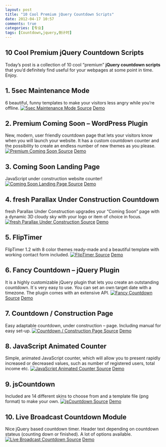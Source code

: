 ```yaml
---
layout: post
title: "10 Cool Premium jQuery Countdown Scripts"
date: 2012-04-17 10:57
comments: true
categories: [专业]
tags: [Countdown,jquery,倒计时]
---
```

## 10 Cool Premium jQuery Countdown Scripts
Today’s post is a collection of 10 cool “premium” <strong>jQuery countdown scripts</strong> that you’d definitely find useful for your webpages at some point in time. Enjoy.
<h2>1. 5sec Maintenance Mode</h2>
6 beautiful, funny templates to make your visitors less angry while you’re offline.

<a href="http://codecanyon.net/item/5sec-maintenance-mode/217881?ref=lvraa" rel="nofollow" target="_blank">
<img src="http://www.jquery4u.com/wp-content/uploads/2012/04/5sec-Maintenance-Mode.jpg" alt="5sec Maintenance Mode" />
</a>
<a href="http://codecanyon.net/item/5sec-maintenance-mode/217881?ref=lvraa" rel="nofollow" target="_blank">Source</a>
<a href="http://codecanyon.net/item/5sec-maintenance-mode/full_screen_preview/217881" rel="nofollow" target="_blank">Demo</a>
<h2>2. Premium Coming Soon – WordPress Plugin</h2>
New, modern, user friendly countdown page that lets your visitors know when you will launch your website. It has a custom countdown counter and the possibility to create an endless number of new themes as you please.

<a href="http://codecanyon.net/item/premium-coming-soon-wordpress-plugin/273445?ref=lvraa" rel="nofollow" target="_blank">
<img src="http://www.jquery4u.com/wp-content/uploads/2012/04/Premium-Coming-Soon.jpg" alt="Premium Coming Soon" />
</a>
<a href="http://codecanyon.net/item/premium-coming-soon-wordpress-plugin/273445?ref=lvraa" rel="nofollow" target="_blank">Source</a>
<a href="http://codecanyon.net/item/premium-coming-soon-wordpress-plugin/full_screen_preview/273445" rel="nofollow" target="_blank">Demo</a>
<h2>3. Coming Soon Landing Page</h2>
JavaScript under construction website counter!

<a href="http://codecanyon.net/item/coming-soon-landing-page/135441?ref=lvraa" rel="nofollow" target="_blank">
<img src="http://www.jquery4u.com/wp-content/uploads/2012/04/Coming-Soon-Landing-Page.jpg" alt="Coming Soon Landing Page" />
</a>
<a href="http://codecanyon.net/item/coming-soon-landing-page/135441?ref=lvraa" rel="nofollow" target="_blank">Source</a>
<a href="http://codecanyon.net/item/coming-soon-landing-page/full_screen_preview/135441" rel="nofollow" target="_blank">Demo</a>
<h2>4. fresh Parallax Under Construction Countdown</h2>
fresh Parallax Under Construction upgrades your “Coming Soon” page with a dynamic 3D cloudy sky with your logo or item of choice in focus.

<a href="http://codecanyon.net/item/fresh-parallax-under-construction-countdown/758105?ref=lvraa" rel="nofollow" target="_blank">
<img src="http://www.jquery4u.com/wp-content/uploads/2012/04/fresh-Parallax-Under-Construction-Countdown.jpg" alt="fresh Parallax Under Construction" />
</a>
<a href="http://codecanyon.net/item/fresh-parallax-under-construction-countdown/758105?ref=lvraa" rel="nofollow" target="_blank">Source</a>
<a href="http://www.version-four.com/choosr/index_frame.php?item=underconstruction" rel="nofollow" target="_blank">Demo</a>
<h2>5. FlipTimer</h2>
FlipTimer 1.2 with 8 color themes ready-made and a beautiful template with working contact form included.

<a href="http://codecanyon.net/item/fliptimer/106012?ref=lvraa" rel="nofollow" target="_blank">
<img src="http://www.jquery4u.com/wp-content/uploads/2012/04/FlipTimer.jpg" alt="FlipTimer" />
</a>
<a href="http://codecanyon.net/item/fliptimer/106012?ref=lvraa" rel="nofollow" target="_blank">Source</a>
<a href="http://codecanyon.net/theme_previews/106012-fliptimer" rel="nofollow" target="_blank">Demo</a>
<h2>6. Fancy Countdown – jQuery Plugin</h2>
It is a highly customizable jQuery plugin that lets you create an outstanding countdown. It´s very easy to use. You can set an own target date with a timezone. The plugin comes with an extensive API.

<a href="http://codecanyon.net/item/fancy-countdown-jquery-plugin/163489?ref=lvraa" rel="nofollow" target="_blank">
<img src="http://www.jquery4u.com/wp-content/uploads/2012/04/Fancy-Countdown.jpg" alt="Fancy Countdown" />
</a>
<a href="http://codecanyon.net/item/fancy-countdown-jquery-plugin/163489?ref=lvraa" rel="nofollow" target="_blank">Source</a>
<a href="http://codecanyon.net/item/fancy-countdown-jquery-plugin/full_screen_preview/163489" rel="nofollow" target="_blank">Demo</a>
<h2>7. Countdown / Construction Page</h2>
Easy adaptable countdown, under construction – page. Including manual for easy set-up.

<a href="http://codecanyon.net/item/countdown-construction-page/310456?ref=lvraa" rel="nofollow" target="_blank">
<img src="http://www.jquery4u.com/wp-content/uploads/2012/04/Countdown-Construction-page.jpg" alt="Countdown / Construction Page" />
</a>
<a href="http://codecanyon.net/item/countdown-construction-page/310456?ref=lvraa" rel="nofollow" target="_blank">Source</a>
<a href="http://codecanyon.net/item/countdown-construction-page/full_screen_preview/310456" rel="nofollow" target="_blank">Demo</a>
<h2>8. JavaScript Animated Counter</h2>
Simple, animated JavaScript counter, which will allow you to present rapidly increased or decreased values, such as number of registered users, total income etc.

<a href="http://codecanyon.net/item/javascript-animated-counter/233648?ref=lvraa" rel="nofollow" target="_blank">
<img src="http://www.jquery4u.com/wp-content/uploads/2012/04/JavaScript-Animated-Counter.jpg" alt="JavaScript Animated Counter" />
</a>
<a href="http://codecanyon.net/item/javascript-animated-counter/233648?ref=lvraa" rel="nofollow" target="_blank">Source</a>
<a href="http://codecanyon.net/item/javascript-animated-counter/full_screen_preview/233648" rel="nofollow" target="_blank">Demo</a>
<h2>9. jsCountdown</h2>
Included are 14 different skins to choose from and a template file (png format) to make your own.

<a href="http://codecanyon.net/item/jscountdown/91064?ref=lvraa" rel="nofollow" target="_blank">
<img src="http://www.jquery4u.com/wp-content/uploads/2012/04/jsCountdown.jpg" alt="jsCountdown" />
</a>
<a href="http://codecanyon.net/item/jscountdown/91064?ref=lvraa" rel="nofollow" target="_blank">Source</a>
<a href="http://codecanyon.net/item/jscountdown/full_screen_preview/91064" rel="nofollow" target="_blank">Demo</a>
<h2>10. Live Broadcast Countdown Module</h2>
Nice jQuery based countdown timer. Header text depending on countdown stateus (counting down or finished). A lot of options available.

<a href="http://codecanyon.net/item/live-brodcast-countdown-module/1207265?ref=lvraa" rel="nofollow" target="_blank">
<img src="http://www.jquery4u.com/wp-content/uploads/2012/04/Live-Broadcast-Countdown-Module.jpg" alt="Live Broadcast Countdown" />
</a>
<a href="http://codecanyon.net/item/live-brodcast-countdown-module/1207265?ref=lvraa" rel="nofollow" target="_blank">Source</a>
<a href="http://codecanyon.net/item/live-brodcast-countdown-module/full_screen_preview/1207265" rel="nofollow" target="_blank">Demo</a>
